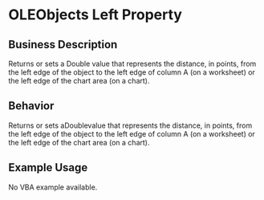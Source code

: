 # OLEObjects Left Property

## Business Description
Returns or sets a Double value that represents the distance, in points, from the left edge of the object to the left edge of column A (on a worksheet) or the left edge of the chart area (on a chart).

## Behavior
Returns or sets aDoublevalue that represents the distance, in points, from the left edge of the object to the left edge of column A (on a worksheet) or the left edge of the chart area (on a chart).

## Example Usage
No VBA example available.
